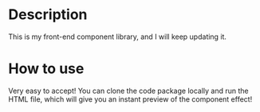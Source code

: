 # Description
This is my front-end component library, and I will keep updating it.

# How to use
Very easy to accept!
You can clone the code package locally and run the HTML file, which will give you an instant preview of the component effect!
